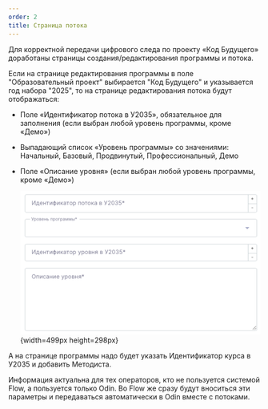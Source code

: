 ```yaml
---
order: 2
title: Страница потока
---
```


Для корректной передачи цифрового следа по проекту «Код Будущего» доработаны страницы создания/редактирования программы и потока.

Если на странице редактирования программы в поле "Образовательный проект" выбирается "Код Будущего" и указывается год набора "2025", то на странице редактирования потока будут отображаться:

-  Поле «Идентификатор потока в У2035», обязательное для заполнения (если выбран любой уровень программы, кроме «Демо»)

-  Выпадающий список «Уровень программы» со значениями: Начальный, Базовый, Продвинутый, Профессиональный, Демо

-  Поле «Описание уровня» (если выбран любой уровень программы, кроме «Демо»)

   ![](./stranica-potoka.png){width=499px height=298px}

А на странице программы надо будет указать Идентификатор курса в У2035 и добавить Методиста.

Информация актуальна для тех операторов, кто не пользуется системой Flow, а пользуется только Odin. Во Flow же сразу будут вноситься эти параметры и передаваться автоматически в Odin вместе с потоками.